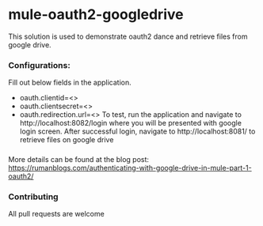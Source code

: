 # mule-oauth2-googledrive
This solution is used to demonstrate oauth2 dance and retrieve files from google drive.

### Configurations:
Fill out below fields in the application. 
- oauth.clientid=<<fill your client id>>
- oauth.clientsecret=<<fill your client secret>>
- oauth.redirection.url=<<fill your call back url configured>>
To test, run the application and navigate to http://localhost:8082/login where you will be presented with google login screen.
After successful login, navigate to http://localhost:8081/ to retrieve files on google drive

###
More details can be found at the blog post: https://rumanblogs.com/authenticating-with-google-drive-in-mule-part-1-oauth2/
  
### Contributing
All pull requests are welcome
